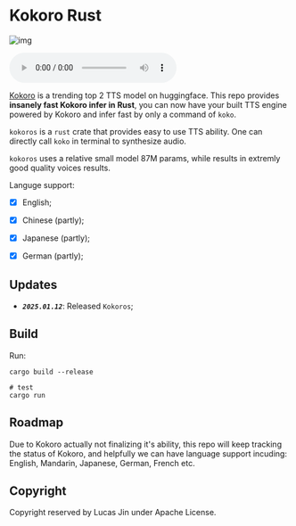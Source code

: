 # Kokoro Rust


![img](https://img2023.cnblogs.com/blog/3572323/202501/3572323-20250112184100378-907988670.jpg)


<audio controls><source src="https://huggingface.co/hexgrad/Kokoro-82M/resolve/main/demo/HEARME.wav" type="audio/wav"></audio>


[Kokoro](https://huggingface.co/hexgrad/Kokoro-82M) is a trending top 2 TTS model on huggingface. 
This repo provides **insanely fast Kokoro infer in Rust**, you can now have your built TTS engine powered by Kokoro and infer fast by only a command of `koko`.

`kokoros` is a `rust` crate that provides easy to use TTS ability.
One can directly call `koko` in terminal to synthesize audio.

`kokoros` uses a relative small model 87M params, while results in extremly good quality voices results.

Languge support:

- [x] English;
- [x] Chinese (partly);
- [x] Japanese (partly);
- [x] German (partly);


## Updates

- ***`2025.01.12`***: Released `Kokoros`;


## Build

Run:

```shell
cargo build --release

# test
cargo run
```


## Roadmap

Due to Kokoro actually not finalizing it's ability, this repo will keep tracking the status of Kokoro, and helpfully we can have language support incuding: English, Mandarin, Japanese, German, French etc.


## Copyright

Copyright reserved by Lucas Jin under Apache License.
